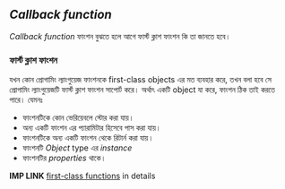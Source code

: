 ## *Callback function*

*Callback function* ফাংশন বুঝতে হলে আগে ফার্স্ট ক্লাশ ফাংশন কি তা জানতে হবে।


### ফার্স্ট ক্লাশ ফাংশন
যখন কোন প্রোগামিং ল্যাংগুয়েজ ফাংশনকে first-class objects এর মত ব্যবহার করে, তখন বলা হবে সে প্রোগামিং ল্যাংগুয়েজটি  ফার্স্ট ক্লাশ ফাংশন সাপোর্ট করে। অর্থাৎ একটি object যা করে, ফাংশন ঠিক তাই  করতে পারে।
যেমনঃ
* ফাংশনটিকে কোন ভেরিয়েবলে স্টোর করা যায়।
* অন্য একটি  ফাংশন এর প্যারামিটার হিসেবে পাস করা যায়।
* ফাংশনটিকে অন্য একটি ফাংশন থেকে রিটার্ন করা যায়। 
* ফাংশনটি *Object* type এর  *instance*
* ফাংশনটির *properties* থাকে।

**IMP LINK** [first-class functions](http://helephant.com/2008/08/19/functions-are-first-class-objects-in-javascript/) in details
